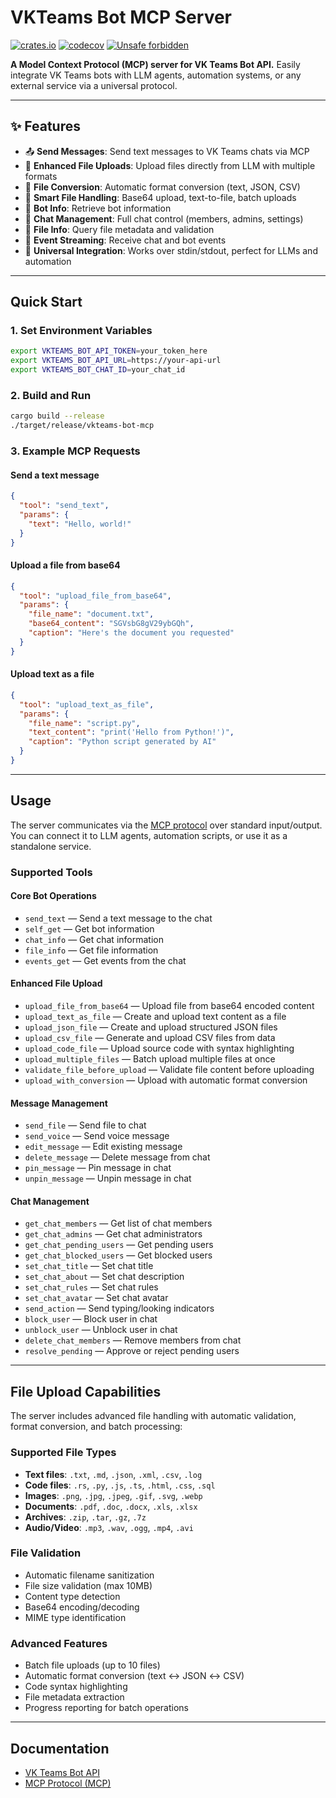 # VKTeams Bot MCP Server

[![crates.io](https://img.shields.io/crates/v/vkteams-bot-mcp)](https://crates.io/crates/vkteams-bot-mcp)
[![codecov](https://codecov.io/github/bug-ops/vkteams-bot/graph/badge.svg?token=XV23ZKSZRA&flag=vkteams-bot-mcp)](https://codecov.io/github/bug-ops/vkteams-bot)
[![Unsafe forbidden](https://img.shields.io/badge/unsafe-forbidden-success.svg)](https://github.com/rust-secure-code/safety-dance/)

**A Model Context Protocol (MCP) server for VK Teams Bot API.**
Easily integrate VK Teams bots with LLM agents, automation systems, or any external service via a universal protocol.

---

## ✨ Features

- 📤 **Send Messages**: Send text messages to VK Teams chats via MCP
- 📎 **Enhanced File Uploads**: Upload files directly from LLM with multiple formats
- 🔄 **File Conversion**: Automatic format conversion (text, JSON, CSV)
- 📝 **Smart File Handling**: Base64 upload, text-to-file, batch uploads
- 🤖 **Bot Info**: Retrieve bot information
- 💬 **Chat Management**: Full chat control (members, admins, settings)
- 📁 **File Info**: Query file metadata and validation
- 📡 **Event Streaming**: Receive chat and bot events
- 🔌 **Universal Integration**: Works over stdin/stdout, perfect for LLMs and automation

---

## Quick Start

### 1. Set Environment Variables

```bash
export VKTEAMS_BOT_API_TOKEN=your_token_here
export VKTEAMS_BOT_API_URL=https://your-api-url
export VKTEAMS_BOT_CHAT_ID=your_chat_id
```

### 2. Build and Run

```bash
cargo build --release
./target/release/vkteams-bot-mcp
```

### 3. Example MCP Requests

#### Send a text message

```json
{
  "tool": "send_text",
  "params": {
    "text": "Hello, world!"
  }
}
```

#### Upload a file from base64

```json
{
  "tool": "upload_file_from_base64",
  "params": {
    "file_name": "document.txt",
    "base64_content": "SGVsbG8gV29ybGQh",
    "caption": "Here's the document you requested"
  }
}
```

#### Upload text as a file

```json
{
  "tool": "upload_text_as_file",
  "params": {
    "file_name": "script.py",
    "text_content": "print('Hello from Python!')",
    "caption": "Python script generated by AI"
  }
}
```

---

## Usage

The server communicates via the [MCP protocol](https://github.com/modelcontextprotocol/rust-sdk) over standard input/output.
You can connect it to LLM agents, automation scripts, or use it as a standalone service.

### Supported Tools

#### Core Bot Operations

- `send_text` — Send a text message to the chat
- `self_get` — Get bot information
- `chat_info` — Get chat information
- `file_info` — Get file information
- `events_get` — Get events from the chat

#### Enhanced File Upload

- `upload_file_from_base64` — Upload file from base64 encoded content
- `upload_text_as_file` — Create and upload text content as a file
- `upload_json_file` — Create and upload structured JSON files
- `upload_csv_file` — Generate and upload CSV files from data
- `upload_code_file` — Upload source code with syntax highlighting
- `upload_multiple_files` — Batch upload multiple files at once
- `validate_file_before_upload` — Validate file content before uploading
- `upload_with_conversion` — Upload with automatic format conversion

#### Message Management

- `send_file` — Send file to chat
- `send_voice` — Send voice message
- `edit_message` — Edit existing message
- `delete_message` — Delete message from chat
- `pin_message` — Pin message in chat
- `unpin_message` — Unpin message in chat

#### Chat Management

- `get_chat_members` — Get list of chat members
- `get_chat_admins` — Get chat administrators
- `get_chat_pending_users` — Get pending users
- `get_chat_blocked_users` — Get blocked users
- `set_chat_title` — Set chat title
- `set_chat_about` — Set chat description
- `set_chat_rules` — Set chat rules
- `set_chat_avatar` — Set chat avatar
- `send_action` — Send typing/looking indicators
- `block_user` — Block user in chat
- `unblock_user` — Unblock user in chat
- `delete_chat_members` — Remove members from chat
- `resolve_pending` — Approve or reject pending users

---

## File Upload Capabilities

The server includes advanced file handling with automatic validation, format conversion, and batch processing:

### Supported File Types

- **Text files**: `.txt`, `.md`, `.json`, `.xml`, `.csv`, `.log`
- **Code files**: `.rs`, `.py`, `.js`, `.ts`, `.html`, `.css`, `.sql`
- **Images**: `.png`, `.jpg`, `.jpeg`, `.gif`, `.svg`, `.webp`
- **Documents**: `.pdf`, `.doc`, `.docx`, `.xls`, `.xlsx`
- **Archives**: `.zip`, `.tar`, `.gz`, `.7z`
- **Audio/Video**: `.mp3`, `.wav`, `.ogg`, `.mp4`, `.avi`

### File Validation

- Automatic filename sanitization
- File size validation (max 10MB)
- Content type detection
- Base64 encoding/decoding
- MIME type identification

### Advanced Features

- Batch file uploads (up to 10 files)
- Automatic format conversion (text ↔ JSON ↔ CSV)
- Code syntax highlighting
- File metadata extraction
- Progress reporting for batch operations

---

## Documentation

- [VK Teams Bot API](https://teams.vk.com/botapi/?lang=en)
- [MCP Protocol (MCP)](https://modelcontextprotocol.io/specification/2025-03-26)
